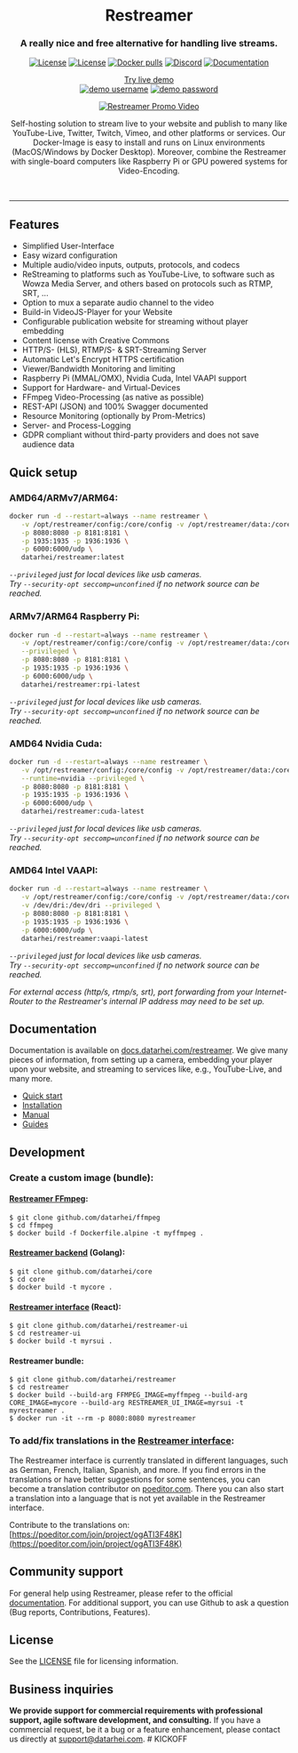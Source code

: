 <h1 align="center">Restreamer</h1>
<h3 align="center">A really nice and free alternative for handling live streams.</h3>
<p align="center">
<a href="https://github.com/datarhei/restreamer/blob/2.x/LICENSE" target="_blank"><img src="https://img.shields.io/github/license/datarhei/restreamer" alt="License" /></a>
<a href="https://github.com/datarhei/restreamer/releases" target="_blank"><img src="https://img.shields.io/github/v/release/datarhei/restreamer?include_prereleases" alt="License" /></a>
<a href="https://hub.docker.com/r/datarhei/restreamer" target="_blank"><img src="https://img.shields.io/docker/pulls/datarhei/restreamer" alt="Docker pulls" /></a>
<a href="https://discord.gg/33JCDkPmmj" target="_blank"><img src="https://img.shields.io/discord/669914488723734548?label=Discord&logo=discord" alt="Discord" /></a>
<a href="https://docs.datarhei.com/restreamer/getting-started/quick-start" target="_blank"><img src="https://img.shields.io/badge/documentation-get%20started-green" alt="Documentation" /></a>
</p>
<p align="center"><a href="https://demo.datarhei.com/ui" target="_blank">Try live demo</a><br />
<a href="https://demo.datarhei.com/ui" target="_blank"><img src="https://img.shields.io/badge/username-admin-blue" alt="demo username" /></a>
<a href="https://demo.datarhei.com/ui" target="_blank"><img src="https://img.shields.io/badge/password-demo-blue" alt="demo password" /></a>

<p align="center">
  <a href="https://datarhei.com">
    <img src="https://github.com/datarhei/restreamer/blob/2.x/readme-promo.gif" alt="Restreamer Promo Video" />
  </a>
</p>

<p align="center">Self-hosting solution to stream live to your website and publish to many like YouTube-Live, Twitter, Twitch, Vimeo, and other platforms or services. Our Docker-Image is easy to install and runs on Linux environments (MacOS/Windows by Docker Desktop). Moreover, combine the Restreamer with single-board computers like Raspberry Pi or GPU powered systems for Video-Encoding.</p>
<br />
<hr />

## Features

- Simplified User-Interface
- Easy wizard configuration
- Multiple audio/video inputs, outputs, protocols, and codecs
- ReStreaming to platforms such as YouTube-Live, to software such as Wowza Media Server, and others based on protocols such as RTMP, SRT, ...
- Option to mux a separate audio channel to the video
- Build-in VideoJS-Player for your Website
- Configurable publication website for streaming without player embedding
- Content license with Creative Commons
- HTTP/S- (HLS), RTMP/S- & SRT-Streaming Server
- Automatic Let's Encrypt HTTPS certification
- Viewer/Bandwidth Monitoring and limiting
- Raspberry Pi (MMAL/OMX), Nvidia Cuda, Intel VAAPI support
- Support for Hardware- and Virtual-Devices
- FFmpeg Video-Processing (as native as possible)
- REST-API (JSON) and 100% Swagger documented
- Resource Monitoring (optionally by Prom-Metrics)
- Server- and Process-Logging
- GDPR compliant without third-party providers and does not save audience data

## Quick setup

### AMD64/ARMv7/ARM64:
```sh
docker run -d --restart=always --name restreamer \
   -v /opt/restreamer/config:/core/config -v /opt/restreamer/data:/core/data \
   -p 8080:8080 -p 8181:8181 \
   -p 1935:1935 -p 1936:1936 \
   -p 6000:6000/udp \
   datarhei/restreamer:latest
```

*`--privileged` just for local devices like usb cameras.*    
*Try `--security-opt seccomp=unconfined` if no network source can be reached.*

### ARMv7/ARM64 Raspberry Pi:
```sh
docker run -d --restart=always --name restreamer \
   -v /opt/restreamer/config:/core/config -v /opt/restreamer/data:/core/data \
   --privileged \
   -p 8080:8080 -p 8181:8181 \
   -p 1935:1935 -p 1936:1936 \
   -p 6000:6000/udp \
   datarhei/restreamer:rpi-latest
```

*`--privileged` just for local devices like usb cameras.*    
*Try `--security-opt seccomp=unconfined` if no network source can be reached.*

### AMD64 Nvidia Cuda:
```sh
docker run -d --restart=always --name restreamer \
   -v /opt/restreamer/config:/core/config -v /opt/restreamer/data:/core/data \
   --runtime=nvidia --privileged \
   -p 8080:8080 -p 8181:8181 \
   -p 1935:1935 -p 1936:1936 \
   -p 6000:6000/udp \
   datarhei/restreamer:cuda-latest
```

*`--privileged` just for local devices like usb cameras.*    
*Try `--security-opt seccomp=unconfined` if no network source can be reached.*

### AMD64 Intel VAAPI:
```sh
docker run -d --restart=always --name restreamer \
   -v /opt/restreamer/config:/core/config -v /opt/restreamer/data:/core/data \
   -v /dev/dri:/dev/dri --privileged \
   -p 8080:8080 -p 8181:8181 \
   -p 1935:1935 -p 1936:1936 \
   -p 6000:6000/udp \
   datarhei/restreamer:vaapi-latest
```

*`--privileged` just for local devices like usb cameras.*    
*Try `--security-opt seccomp=unconfined` if no network source can be reached.*

*For external access (http/s, rtmp/s, srt), port forwarding from your Internet-Router to the Restreamer's internal IP address may need to be set up.*

## Documentation

Documentation is available on [docs.datarhei.com/restreamer](https://docs.datarhei.com/restreamer). We give many pieces of information, from setting up a camera, embedding your player upon your website, and streaming to services like, e.g., YouTube-Live, and many more.

- [Quick start](https://docs.datarhei.com/restreamer/getting-started/quick-start)
- [Installation](https://docs.datarhei.com/restreamer/installing/minimum-requirements)
- [Manual](https://docs.datarhei.com/restreamer/knowledge-base/manual)
- [Guides](https://docs.datarhei.com/restreamer/knowledge-base/user-guides)

## Development

### Create a custom image (bundle):

#### [Restreamer FFmpeg](https://github.com/datarhei/ffmpeg):
```
$ git clone github.com/datarhei/ffmpeg
$ cd ffmpeg
$ docker build -f Dockerfile.alpine -t myffmpeg .
```

#### [Restreamer backend](https://github.com/datarhei/core) (Golang):

```
$ git clone github.com/datarhei/core
$ cd core
$ docker build -t mycore .
```

#### [Restreamer interface](https://github.com/datarhei/restreamer-ui) (React):
```
$ git clone github.com/datarhei/restreamer-ui
$ cd restreamer-ui
$ docker build -t myrsui .
```

#### Restreamer bundle:
```
$ git clone github.com/datarhei/restreamer
$ cd restreamer
$ docker build --build-arg FFMPEG_IMAGE=myffmpeg --build-arg CORE_IMAGE=mycore --build-arg RESTREAMER_UI_IMAGE=myrsui -t myrestreamer .
$ docker run -it --rm -p 8080:8080 myrestreamer
```

### To add/fix translations in the [Restreamer interface](https://github.com/datarhei/restreamer-ui):

The Restreamer interface is currently translated in different languages, such as German, French, Italian, Spanish, and more. If you find errors in the translations or have better suggestions for some sentences, you can become a translation contributor on [poeditor.com](https://poeditor.com/join/project/ogATl3F48K).
There you can also start a translation into a language that is not yet available in the Restreamer interface.

Contribute to the translations on: [https://poeditor.com/join/project/ogATl3F48K](https://poeditor.com/join/project/ogATl3F48K)

## Community support

For general help using Restreamer, please refer to the official [documentation](https://docs.datarhei.com/restreamer). For additional support, you can use Github to ask a question (Bug reports, Contributions, Features).

## License
See the [LICENSE](./LICENSE) file for licensing information.

## Business inquiries
**We provide support for commercial requirements with professional support, agile software development, and consulting.** If you have a commercial request, be it a bug or a feature enhancement, please contact us directly at support@datarhei.com.
#   K I C K O F F  
 